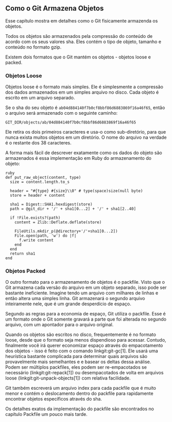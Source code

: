 ﻿## Como o Git Armazena Objetos ##

Esse capítulo mostra em detalhes como o Git fisicamente armazenda os objetos.

Todos os objetos são armazenados pela compressão do conteúdo de acordo com os
seus valores sha. Eles contém o tipo de objeto, tamanho e conteúdo no formato
gzip.

Existem dois formatos que o Git mantém os objetos - objetos loose e packed.

### Objetos Loose ###

Objetos loose é o formato mais simples. Ele é simplesmente a compressão dos dados
armazenados em um simples arquivo no disco. Cada objeto é escrito em um arquivo
separado.

Se o sha do seu objeto é <code>ab04d884140f7b0cf8bbf86d6883869f16a46f65</code>,
então o arquivo será armazenado com o seguinte caminho:

	GIT_DIR/objects/ab/04d884140f7b0cf8bbf86d6883869f16a46f65

Ele retira os dois primeiros caracteres e usa-o como sub-diretório, para que
nunca exista muitos objetos em um diretório. O nome do arquivo na verdade é o
restante dos 38 caracteres.

A forma mais fácil de descrever exatamente como os dados do objeto são
armazenados é essa implementação em Ruby do armazenamento do objeto:

	ruby
	def put_raw_object(content, type)
	  size = content.length.to_s

	  header = "#{type} #{size}\\0" # type(space)size(null byte)
	  store = header + content

	  sha1 = Digest::SHA1.hexdigest(store)
	  path = @git_dir + '/' + sha1[0...2] + '/' + sha1[2..40]

	  if !File.exists?(path)
	    content = Zlib::Deflate.deflate(store)

	    FileUtils.mkdir_p(@directory+'/'+sha1[0...2])
	    File.open(path, 'w') do |f|
	      f.write content
	    end
	  end
	  return sha1
	end

### Objetos Packed ###

O outro formato para o armazenamento de objetos é o packfile. Visto que o Git
armazena cada versão do arquivo em um objeto separado, isso pode ser bastante
ineficiente.
Imagine tendo um arquivo com milhares de linhas e então altera uma simples linha.
Git armazenará o segundo arquivo inteiramente nele, que é um grande desperdício
de espaço.

Segundo as regras para a economia de espaço, Git utiliza o packfile. Esse é um
formato onde o Git somente gravará a parte que foi alterada no segundo arquivo,
com um apontador para o arquivo original.

Quando os objetos são escritos no disco, frequentemente é no formato loose,
desde que o formato seja menos dispendioso para acessar. Contudo, finalmente
você irá querer economizar espaço através do empacotamento dos objetos - isso
é feito com o comando linkgit:git-gc[1]. Ele usará uma heurística bastante
complicada para determinar quais arquivos são provavelmente mais semelhantes e
e basear os deltas dessa análise. Podem ser múltiplos packfiles, eles podem ser
re-empacotados se necessário (linkgit:git-repack[1]) ou desempacotados de volta
em arquivos loose (linkgit:git-unpack-objects[1]) com relativa facilidade.

Git também escreverá um arquivo index para cada packfile que é muito menor e
contém o deslocamento dentro do packfile para rapidamente encontrar objetos
específicos através do sha.

Os detalhes exatos da implementação do packfile são encontrados no capítulo
Packfile um pouco mais tarde.
